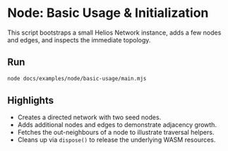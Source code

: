 # Node: Basic Usage & Initialization

This script bootstraps a small Helios Network instance, adds a few nodes and edges, and inspects the immediate topology.

## Run

```bash
node docs/examples/node/basic-usage/main.mjs
```

## Highlights

- Creates a directed network with two seed nodes.
- Adds additional nodes and edges to demonstrate adjacency growth.
- Fetches the out-neighbours of a node to illustrate traversal helpers.
- Cleans up via `dispose()` to release the underlying WASM resources.
